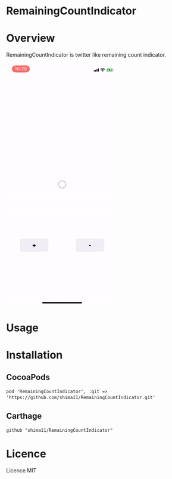 # RemainingCountIndicator

# Overview

RemainingCountIndicator is twitter like remaining count indicator.

<img src="demo.gif" width="300">

# Usage

# Installation

## CocoaPods

```
pod 'RemainingCountIndicator', :git => 'https://github.com/shima11/RemainingCountIndicator.git'
```

## Carthage

```
github "shima11/RemainingCountIndicator"
```

# Licence

Licence MIT

